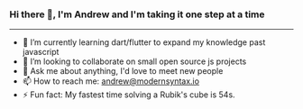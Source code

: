 ### Hi there 👋, I'm Andrew and I'm taking it one step at a time

---

- 🌱 I’m currently learning dart/flutter to expand my knowledge past javascript
- 👯 I’m looking to collaborate on small open source js projects
- 💬 Ask me about anything, I'd love to meet new people
- 📫 How to reach me: andrew@modernsyntax.io
- ⚡ Fun fact: My fastest time solving a Rubik's cube is 54s.
